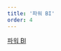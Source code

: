 ```yaml
---
title: '파워 BI'
order: 4
---
```


[파워 BI][power bi]


[power platform]: https://powerplatform.microsoft.com/ko-kr/?WT.mc_id=github-0000-juyoo
[power apps]: https://powerapps.microsoft.com/ko-kr/?WT.mc_id=github-0000-juyoo
[power automate]: https://flow.microsoft.com/ko-kr/?WT.mc_id=github-0000-juyoo
[power virtual agents]: https://powervirtualagents.microsoft.com/ko-kr/?WT.mc_id=github-0000-juyoo
[power bi]: https://powerbi.microsoft.com/ko-kr/?WT.mc_id=github-0000-juyoo
